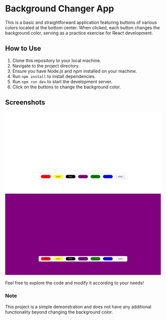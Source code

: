 # Background Changer App

This is a basic and straightforward application featuring buttons of various colors located at the bottom center. When clicked, each button changes the background color, serving as a practice exercise for React development.

## How to Use

1. Clone this repository to your local machine.
2. Navigate to the project directory.
3. Ensure you have Node.js and npm installed on your machine.
4. Run `npm install` to install dependencies.
5. Run `npm run dev` to start the development server.
6. Click on the buttons to change the background color.

## Screenshots

![Screenshot 1](./screenshots/Screenshot_20240313_022543.png)
![Screenshot 2](./screenshots/Screenshot_20240313_022521.png)

Feel free to explore the code and modify it according to your needs!

### Note

This project is a simple demonstration and does not have any additional functionality beyond changing the background color.
